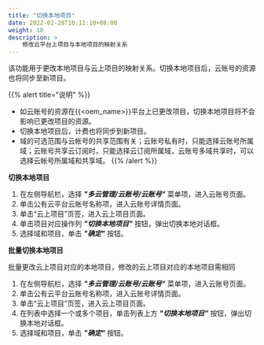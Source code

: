 ```yaml
---
title: "切换本地项目"
date: 2022-02-28T10:11:10+08:00
weight: 10
description: >
    修改云平台上项目与本地项目的映射关系
---
```


该功能用于更改本地项目与云上项目的映射关系。切换本地项目后，云账号的资源也将同步至新项目。

{{% alert title="说明" %}}
- 如云账号的资源在{{<oem_name>}}平台上已更改项目，切换本地项目将不会影响已更改项目的资源。
- 切换本地项目后，计费也将同步到新项目。
- 域的可选范围与云帐号的共享范围有关；云账号私有时，只能选择云账号所属域；云账号共享云订阅时，只能选择云订阅所属域，云账号多域共享时，可以选择云帐号所属域和共享域。
{{% /alert %}}

**切换本地项目**

1. 在左侧导航栏，选择 **_"多云管理/云账号/云账号"_** 菜单项，进入云账号页面。
2. 单击公有云平台云账号名称项，进入云账号详情页面。
3. 单击“云上项目”页签，进入云上项目页面。
4. 单击项目对应操作列 **_"切换本地项目"_** 按钮，弹出切换本地对话框。
5. 选择域和项目，单击 **_"确定"_** 按钮。

**批量切换本地项目**

批量更改云上项目对应的本地项目，修改的云上项目对应的本地项目需相同

1. 在左侧导航栏，选择 **_"多云管理/云账号/云账号"_** 菜单项，进入云账号页面。
2. 单击公有云平台云账号名称项，进入云账号详情页面。
3. 单击“云上项目”页签，进入云上项目页面。
4. 在列表中选择一个或多个项目，单击列表上方 **_"切换本地项目"_** 按钮，弹出切换本地对话框。
5. 选择域和项目，单击 **_"确定"_** 按钮。
